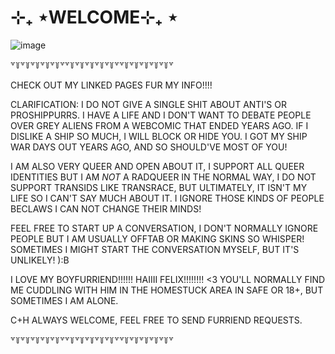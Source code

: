 # ⊹₊ ⋆WELCOME⊹₊ ⋆
![image](https://github.com/user-attachments/assets/d632cae8-a3e5-4711-b136-1a18b19508b6)

꒷꒦꒷꒦꒷꒦꒷꒦꒷꒦꒷꒷꒦꒷꒦꒷꒦꒷꒦꒷꒦꒷꒷꒦꒷꒦꒷꒦꒷꒦꒷꒦꒷

CHECK OUT MY LINKED PAGES FUR MY INFO!!!!

CLARIFICATION: I DO NOT GIVE A SINGLE SHIT ABOUT ANTI'S OR PROSHIPPURRS. I HAVE A LIFE AND I DON'T WANT TO DEBATE PEOPLE OVER GREY ALIENS FROM A WEBCOMIC THAT ENDED YEARS AGO. IF I DISLIKE A SHIP SO MUCH, I WILL BLOCK OR HIDE YOU. I GOT MY SHIP WAR DAYS OUT YEARS AGO, AND SO SHOULD'VE MOST OF YOU!

I AM ALSO VERY QUEER AND OPEN ABOUT IT, I SUPPORT ALL QUEER IDENTITIES BUT I AM *NOT* A RADQUEER IN THE NORMAL WAY, I DO NOT SUPPORT TRANSIDS LIKE TRANSRACE, BUT ULTIMATELY, IT ISN'T MY LIFE SO I CAN'T SAY MUCH ABOUT IT. I IGNORE THOSE KINDS OF PEOPLE BECLAWS I CAN NOT CHANGE THEIR MINDS!

FEEL FREE TO START UP A CONVERSATION, I DON'T NORMALLY IGNORE PEOPLE BUT I AM USUALLY OFFTAB OR MAKING SKINS SO WHISPER! SOMETIMES I MIGHT START THE CONVERSATION MYSELF, BUT IT'S UNLIKELY! ):B

I LOVE MY BOYFURRIEND!!!!!! HAIIII FELIX!!!!!!!! <3 
YOU'LL NORMALLY FIND ME CUDDLING WITH HIM IN THE HOMESTUCK AREA IN SAFE OR 18+, BUT SOMETIMES I AM ALONE.

C+H ALWAYS WELCOME, FEEL FREE TO SEND FURRIEND REQUESTS.

꒷꒦꒷꒦꒷꒦꒷꒦꒷꒦꒷꒷꒦꒷꒦꒷꒦꒷꒦꒷꒦꒷꒷꒦꒷꒦꒷꒦꒷꒦꒷꒦꒷
